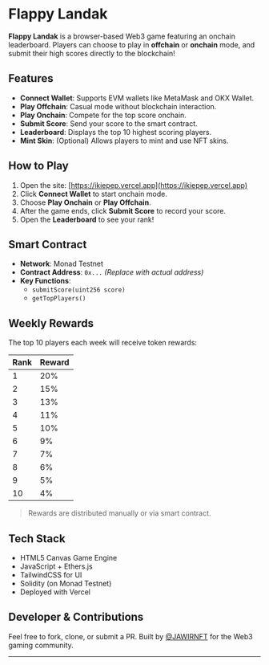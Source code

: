# Flappy Landak

**Flappy Landak** is a browser-based Web3 game featuring an onchain leaderboard. Players can choose to play in **offchain** or **onchain** mode, and submit their high scores directly to the blockchain!

## Features

- **Connect Wallet**: Supports EVM wallets like MetaMask and OKX Wallet.
- **Play Offchain**: Casual mode without blockchain interaction.
- **Play Onchain**: Compete for the top score onchain.
- **Submit Score**: Send your score to the smart contract.
- **Leaderboard**: Displays the top 10 highest scoring players.
- **Mint Skin**: (Optional) Allows players to mint and use NFT skins.

## How to Play

1. Open the site: [https://ikiepep.vercel.app](https://ikiepep.vercel.app)
2. Click **Connect Wallet** to start onchain mode.
3. Choose **Play Onchain** or **Play Offchain**.
4. After the game ends, click **Submit Score** to record your score.
5. Open the **Leaderboard** to see your rank!

## Smart Contract

- **Network**: Monad Testnet
- **Contract Address**: `0x...` *(Replace with actual address)*
- **Key Functions**:
  - `submitScore(uint256 score)`
  - `getTopPlayers()`

## Weekly Rewards

The top 10 players each week will receive token rewards:

| Rank | Reward |
|------|--------|
| 1    | 20%    |
| 2    | 15%    |
| 3    | 13%    |
| 4    | 11%    |
| 5    | 10%    |
| 6    | 9%     |
| 7    | 7%     |
| 8    | 6%     |
| 9    | 5%     |
| 10   | 4%     |

> Rewards are distributed manually or via smart contract.

## Tech Stack

- HTML5 Canvas Game Engine
- JavaScript + Ethers.js
- TailwindCSS for UI
- Solidity (on Monad Testnet)
- Deployed with Vercel

## Developer & Contributions

Feel free to fork, clone, or submit a PR. Built by [@JAWIRNFT](https://twitter.com/JAWIRNFT) for the Web3 gaming community.

---
